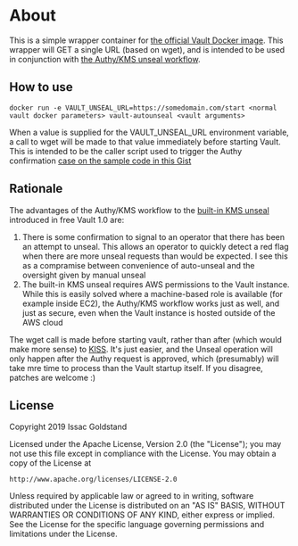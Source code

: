 # About

This is a simple wrapper container for [the official Vault Docker image](https://hub.docker.com/_/vault).  This wrapper will GET a single URL (based on wget),
 and is intended to be used in conjunction with [the Authy/KMS unseal workflow](https://www.linkedin.com/pulse/simplifying-vault-push-based-unsealing-issac-goldstand/).

## How to use

`docker run -e VAULT_UNSEAL_URL=https://somedomain.com/start <normal vault docker parameters> vault-autounseal <vault arguments>`

When a value is supplied for the VAULT_UNSEAL_URL environment variable, a call to wget will be made to that value immediately before starting Vault.  This is intended to be the caller script used to trigger the Authy confirmation [case on the sample code in this Gist](https://gist.github.com/issacg/ea661c6652d00191d1d6f08fc9b38b60)

## Rationale
 The advantages of the Authy/KMS workflow to the [built-in KMS unseal](https://www.vaultproject.io/docs/configuration/seal/awskms.html) introduced in free Vault 1.0 are:

 1. There is some confirmation to signal to an operator that there has been an attempt to unseal.  This allows an operator to quickly detect a red flag when there are more unseal requests than would be expected.  I see this as a compramise between convenience of auto-unseal and the oversight given by manual unseal
 2. The built-in KMS unseal requires AWS permissions to the Vault instance.  While this is easily solved where a machine-based role is available (for example inside EC2), the Authy/KMS workflow works just as well, and just as secure, even when the Vault instance is hosted outside of the AWS cloud

The wget call is made before starting vault, rather than after (which would make more sense) to [KISS](https://en.wikipedia.org/wiki/KISS_principle).  It's just easier, and the Unseal operation will only happen after the Authy request is approved, which (presumably) will take mre time to process than the Vault startup itself.  If you disagree, patches are welcome :)

 ## License
 Copyright 2019 Issac Goldstand

Licensed under the Apache License, Version 2.0 (the "License");
you may not use this file except in compliance with the License.
You may obtain a copy of the License at

    http://www.apache.org/licenses/LICENSE-2.0

Unless required by applicable law or agreed to in writing, software
distributed under the License is distributed on an "AS IS" BASIS,
WITHOUT WARRANTIES OR CONDITIONS OF ANY KIND, either express or implied.
See the License for the specific language governing permissions and
limitations under the License.